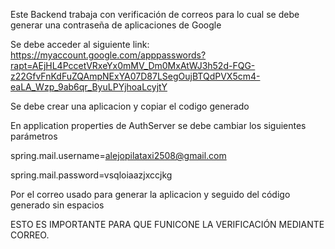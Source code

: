 Este Backend trabaja con verificación de correos para lo cual se debe generar una contraseña de aplicaciones de Google

Se debe acceder al siguiente link: https://myaccount.google.com/apppasswords?rapt=AEjHL4PccetVRxeYx0mMV_Dm0MxAtWJ3h52d-FQG-z22GfvFnKdFuZQAmpNExYA07D87LSegOujBTQdPVX5cm4-eaLA_Wzp_9ab6qr_ByuLPYjhoaLcyjtY 

Se debe crear una aplicacion y copiar el codigo generado

En application properties de AuthServer se debe cambiar los siguientes parámetros

  spring.mail.username=alejopilataxi2508@gmail.com
  
  spring.mail.password=vsqloiaazjxccjkg
  
Por el correo usado para generar la aplicacion y seguido del código generado sin espacios

ESTO ES IMPORTANTE PARA QUE FUNICONE LA VERIFICACIÓN MEDIANTE CORREO.
